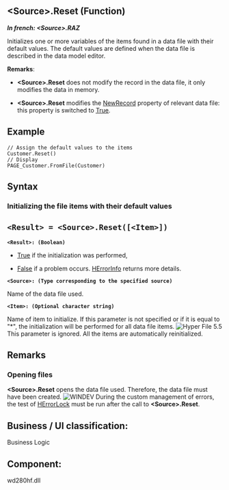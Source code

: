 


## &lt;Source&gt;.Reset (Function)

***In french: &lt;Source&gt;.RAZ***



<a name="XUse"></a>
<a name="Use"></a>
<a name="description"></a>
Initializes one or more variables of the items found in a data file with their default values. The default values are defined when the data file is described in the data model editor.

**Remarks**: 

- **&lt;Source&gt;.Reset** does not modify the record in the data file, it only modifies the data in memory. 

- **&lt;Source&gt;.Reset** modifies the [NewRecord](../Proprietes/1000017090.md) property of relevant data file: this property is switched to <u><u><u>True</u></u></u>.



<a name="Example1"></a>
<a name="sample_code"></a>

## Example


```wl
// Assign the default values to the items
Customer.Reset()
// Display
PAGE_Customer.FromFile(Customer)
```

<a name="XSYNTAX"></a>
<a name="SYNTAX1"></a>

## Syntax

### Initializing the file items with their default values

`<Result> = <Source>.Reset([<Item>])`
---

**`<Result>: (Boolean)`**



- <u><u><u><u>True</u></u></u></u> if the initialization was performed,

- <u><u><u><u>False</u></u></u></u> if a problem occurs. [HErrorInfo](../WDLang4/3044071.md) returns more details.




**`<Source>: (Type corresponding to the specified source)`**

Name of the data file used.

**`<Item>: (Optional character string)`**

Name of item to initialize. If this parameter is not specified or if it is equal to "\*", the initialization will be performed for all data file items.
![Hyper File 5.5](https://doc.pcsoft.fr/ext/images/us/HF55.png) This parameter is ignored. All the items are automatically reinitialized. 


<a name="NOTE0"></a>
<a name="NOTE0_1"></a>

## Remarks


### Opening files
<a name="opening_files_ELTPARAGRAPHE000285"></a>

**&lt;Source&gt;.Reset** opens the data file used. Therefore, the data file must have been created.
![WINDEV](https://doc.pcsoft.fr/ext/images/us/WD.png) During the custom management of errors, the test of [HErrorLock](../WDLang4/3044099.md) must be run after the call to **&lt;Source&gt;.Reset**.
<a name="NOTE0_2"></a>

<a name="XComponent"></a>

## Business / UI classification:
Business Logic
## Component:
wd280hf.dll
